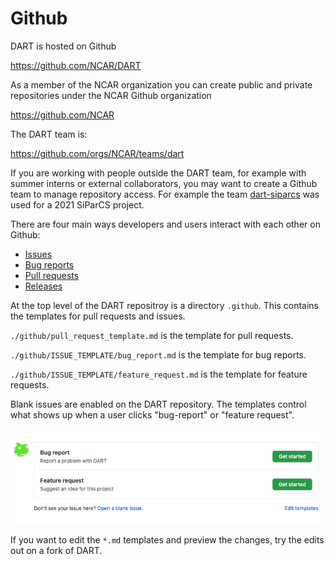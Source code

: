 # Github

DART is hosted on Github

<https://github.com/NCAR/DART>

As a member of the NCAR organization you can create public and
private repositories under the NCAR Github organization

<https://github.com/NCAR>

The DART team is:

<https://github.com/orgs/NCAR/teams/dart>

If you are working with people outside the DART team, for example with
summer interns or external collaborators, you may want to create a Github
team to manage repository access. For example the team [dart-siparcs](https://github.com/orgs/NCAR/teams/dart-siparcs)
was used for a 2021 SiParCS project.  


There are four main ways developers and users interact with each other
on Github:

- [Issues](./issues.md)
- [Bug reports](./bug-reports.md)
- [Pull requests](./reviewing.md)
- [Releases](./releases.md)


At the top level of the DART repositroy is a directory `.github`.  This
contains the templates for pull requests and issues. 

`./github/pull_request_template.md` is the template for pull requests.

`./github/ISSUE_TEMPLATE/bug_report.md` is the template for bug reports.

`./github/ISSUE_TEMPLATE/feature_request.md` is the template for feature requests. 

Blank issues are enabled on the DART repository.  The templates control what
shows up when a user clicks "bug-report" or "feature request".

![templates](./images/template.png)

If you want to edit the `*.md` templates and preview the changes, try the edits
out on a fork of DART.  
